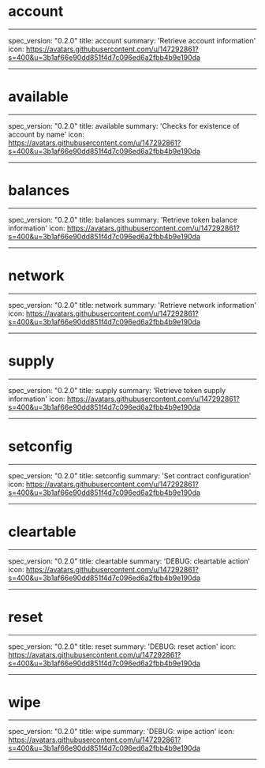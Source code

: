 <h1 class="contract">account</h1>

---

spec_version: "0.2.0"
title: account
summary: 'Retrieve account information'
icon: https://avatars.githubusercontent.com/u/147292861?s=400&u=3b1af66e90dd851f4d7c096ed6a2fbb4b9e190da

---

<h1 class="contract">available</h1>

---

spec_version: "0.2.0"
title: available
summary: 'Checks for existence of account by name'
icon: https://avatars.githubusercontent.com/u/147292861?s=400&u=3b1af66e90dd851f4d7c096ed6a2fbb4b9e190da

---

<h1 class="contract">balances</h1>

---

spec_version: "0.2.0"
title: balances
summary: 'Retrieve token balance information'
icon: https://avatars.githubusercontent.com/u/147292861?s=400&u=3b1af66e90dd851f4d7c096ed6a2fbb4b9e190da

---

<h1 class="contract">network</h1>

---

spec_version: "0.2.0"
title: network
summary: 'Retrieve network information'
icon: https://avatars.githubusercontent.com/u/147292861?s=400&u=3b1af66e90dd851f4d7c096ed6a2fbb4b9e190da

---

<h1 class="contract">supply</h1>

---

spec_version: "0.2.0"
title: supply
summary: 'Retrieve token supply information'
icon: https://avatars.githubusercontent.com/u/147292861?s=400&u=3b1af66e90dd851f4d7c096ed6a2fbb4b9e190da

---

<h1 class="contract">setconfig</h1>

---

spec_version: "0.2.0"
title: setconfig
summary: 'Set contract configuration'
icon: https://avatars.githubusercontent.com/u/147292861?s=400&u=3b1af66e90dd851f4d7c096ed6a2fbb4b9e190da

---

<h1 class="contract">cleartable</h1>

---

spec_version: "0.2.0"
title: cleartable
summary: 'DEBUG: cleartable action'
icon: https://avatars.githubusercontent.com/u/147292861?s=400&u=3b1af66e90dd851f4d7c096ed6a2fbb4b9e190da

---

<h1 class="contract">reset</h1>

---

spec_version: "0.2.0"
title: reset
summary: 'DEBUG: reset action'
icon: https://avatars.githubusercontent.com/u/147292861?s=400&u=3b1af66e90dd851f4d7c096ed6a2fbb4b9e190da

---

<h1 class="contract">wipe</h1>

---

spec_version: "0.2.0"
title: wipe
summary: 'DEBUG: wipe action'
icon: https://avatars.githubusercontent.com/u/147292861?s=400&u=3b1af66e90dd851f4d7c096ed6a2fbb4b9e190da

---
